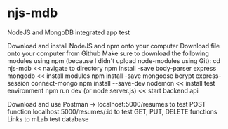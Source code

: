 # njs-mdb
NodeJS and MongoDB integrated app test

Download and install NodeJS and npm onto your computer
Download file onto your computer from Github
Make sure to download the following modules using npm (because I didn't upload node-modules using Git):
    cd njs-mdb                                                              << navigate to directory
    npm install -save body-parser express mongodb                           << install modules
    npm install -save mongoose bcrypt express-session connect-mongo
    npm install --save-dev nodemon                                          << install test environment
    npm run dev (or node server.js)                                         << start backend api

Download and use Postman ->     localhost:5000/resumes to test POST function
                                localhost:5000/resumes/:id to test GET, PUT, DELETE functions
Links to mLab test database